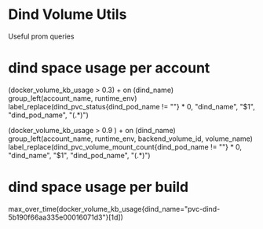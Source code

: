 # Dind Volume Utils

Useful prom queries

# dind space usage per account

(docker_volume_kb_usage > 0.3) + on (dind_name)  group_left(account_name, runtime_env) label_replace(dind_pvc_status{dind_pod_name != "<no value>"} * 0, "dind_name", "$1", "dind_pod_name", "(.*)") 


(docker_volume_kb_usage > 0.9 ) + on (dind_name)  group_left(account_name, runtime_env, backend_volume_id, volume_name) label_replace(dind_pvc_volume_mount_count{dind_pod_name != "<no value>"} * 0, "dind_name", "$1", "dind_pod_name", "(.*)") 

# dind space usage per build
max_over_time(docker_volume_kb_usage{dind_name="pvc-dind-5b190f66aa335e00016071d3"}[1d])

